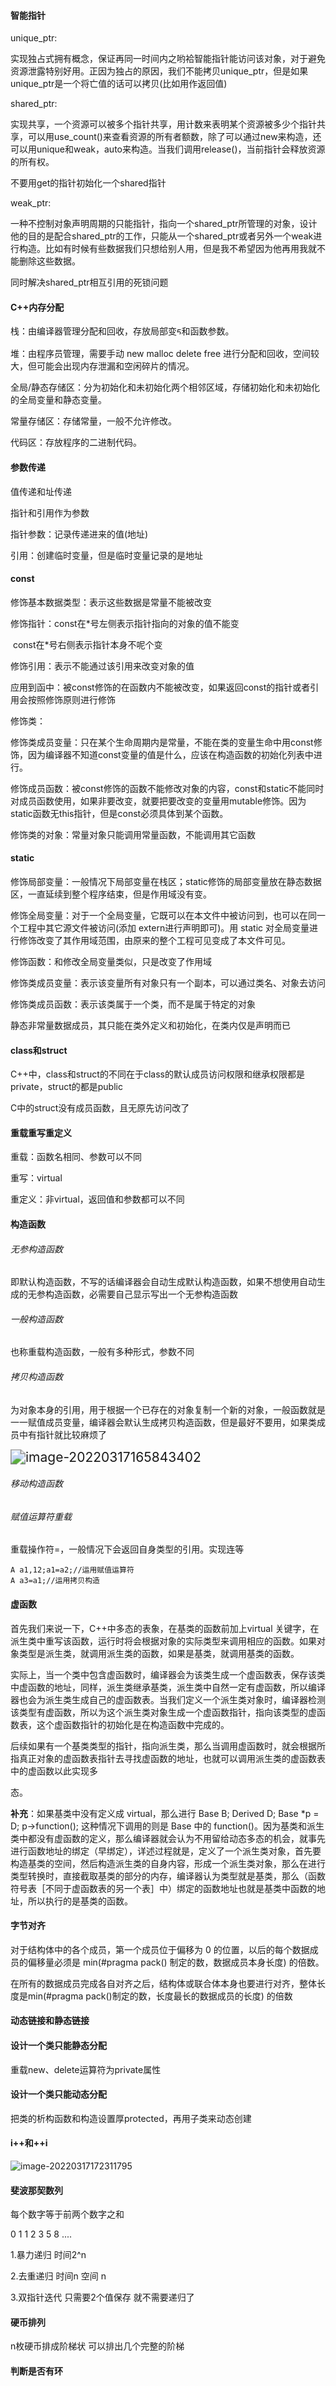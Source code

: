 #### 智能指针

unique_ptr:

实现独占式拥有概念，保证再同一时间内之哟袷智能指针能访问该对象，对于避免资源泄露特别好用。正因为独占的原因，我们不能拷贝unique_ptr，但是如果unique_ptr是一个将亡值的话可以拷贝(比如用作返回值)

shared_ptr:

实现共享，一个资源可以被多个指针共享，用计数来表明某个资源被多少个指针共享，可以用use_count()来查看资源的所有者额数，除了可以通过new来构造，还可以用unique和weak，auto来构造。当我们调用release()，当前指针会释放资源的所有权。

不要用get的指针初始化一个shared指针

weak_ptr:

一种不控制对象声明周期的只能指针，指向一个shared_ptr所管理的对象，设计他的目的是配合shared_ptr的工作，只能从一个shared_ptr或者另外一个weak进行构造。比如有时候有些数据我们只想给别人用，但是我不希望因为他再用我就不能删除这些数据。

同时解决shared_ptr相互引用的死锁问题

#### C++内存分配

栈：由编译器管理分配和回收，存放局部变ᰁ和函数参数。

堆：由程序员管理，需要⼿动 new malloc delete free 进⾏分配和回收，空间较⼤，但可能会出现内存泄漏和空闲碎⽚的情况。

全局/静态存储区：分为初始化和未初始化两个相邻区域，存储初始化和未初始化的全局变量和静态变量。

常量存储区：存储常量，⼀般不允许修改。

代码区：存放程序的⼆进制代码。

#### 参数传递

值传递和址传递

指针和引用作为参数

指针参数：记录传递进来的值(地址)

引用：创建临时变量，但是临时变量记录的是地址

#### const

修饰基本数据类型：表示这些数据是常量不能被改变

修饰指针：const在*号左侧表示指针指向的对象的值不能变

​					const在*号右侧表示指针本身不呢个变

修饰引用：表示不能通过该引用来改变对象的值

应用到函中：被const修饰的在函数内不能被改变，如果返回const的指针或者引用会按照修饰原则进行修饰



修饰类：

修饰类成员变量：只在某个生命周期内是常量，不能在类的变量生命中用const修饰，因为编译器不知道const变量的值是什么，应该在构造函数的初始化列表中进行。

修饰成员函数：被const修饰的函数不能修改对象的内容，const和static不能同时对成员函数使用，如果非要改变，就要把要改变的变量用mutable修饰。因为static函数无this指针，但是const必须具体到某个函数。

修饰类的对象：常量对象只能调用常量函数，不能调用其它函数

#### static

修饰局部变量：一般情况下局部变量在栈区；static修饰的局部变量放在静态数据区，一直延续到整个程序结束，但是作用域没有变。

修饰全局变量：对于⼀个全局变量，它既可以在本⽂件中被访问到，也可以在同⼀个⼯程中其它源⽂件被访问(添加 extern进⾏声明即可)。⽤ static 对全局变量进⾏修饰改变了其作⽤域范围，由原来的整个⼯程可⻅变成了本⽂件可⻅。

修饰函数：和修改全局变量类似，只是改变了作用域

修饰类成员变量：表示该变量所有对象只有一个副本，可以通过类名、对象去访问

修饰类成员函数：表示该类属于一个类，而不是属于特定的对象

静态⾮常量数据成员，其只能在类外定义和初始化，在类内仅是声明⽽已

#### class和struct

C++中，class和struct的不同在于class的默认成员访问权限和继承权限都是private，struct的都是public

C中的struct没有成员函数，且无原先访问改了

#### 重载重写重定义

重载：函数名相同、参数可以不同

重写：virtual

重定义：非virtual，返回值和参数都可以不同

#### 构造函数

###### 无参构造函数

即默认构造函数，不写的话编译器会⾃动⽣成默认构造函数，如果不想使⽤⾃动⽣成的⽆参构造函数，必需要⾃⼰显示写出⼀个⽆参构造函数

###### 一般构造函数

也称重载构造函数，一般有多种形式，参数不同

###### 拷贝构造函数

为对象本身的引用，用于根据一个已存在的对象复制一个新的对象，一般函数就是一一赋值成员变量，编译器会默认生成拷贝构造函数，但是最好不要用，如果类成员中有指针就比较麻烦了

<img src="C:\Users\WellLink-ZZX\AppData\Roaming\Typora\typora-user-images\image-20220317165843402.png" alt="image-20220317165843402" style="zoom:150%;" />

###### 移动构造函数

###### 赋值运算符重载

重载操作符=，一般情况下会返回自身类型的引用。实现连等

```
A a1,12;a1=a2;//运用赋值运算符
A a3=a1;//运用拷贝构造
```

#### 虚函数

⾸先我们来说⼀下，C++中多态的表象，在基类的函数前加上virtual 关键字，在派⽣类中重写该函数，运⾏时将会根据对象的实际类型来调⽤相应的函数。如果对象类型是派⽣类，就调⽤派⽣类的函数，如果是基类，就调⽤基类的函数。

实际上，当⼀个类中包含虚函数时，编译器会为该类⽣成⼀个虚函数表，保存该类中虚函数的地址，同样，派⽣类继承基类，派⽣类中⾃然⼀定有虚函数，所以编译器也会为派⽣类⽣成⾃⼰的虚函数表。当我们定义⼀个派⽣类对象时，编译器检测该类型有虚函数，所以为这个派⽣类对象⽣成⼀个虚函数指针，指向该类型的虚函数表，这个虚函数指针的初始化是在构造函数中完成的。

后续如果有⼀个基类类型的指针，指向派⽣类，那么当调⽤虚函数时，就会根据所指真正对象的虚函数表指针去寻找虚函数的地址，也就可以调⽤派⽣类的虚函数表中的虚函数以此实现多

态。

**补充**：如果基类中没有定义成 virtual，那么进⾏ Base B; Derived D; Base *p = D; p-\>function(); 这种情况下调⽤的则是 Base 中的 function()。因为基类和派⽣类中都没有虚函数的定义，那么编译器就会认为不⽤留给动态多态的机会，就事先进⾏函数地址的绑定（早绑定），详述过程就是，定义了⼀个派⽣类对象，⾸先要构造基类的空间，然后构造派⽣类的⾃身内容，形成⼀个派⽣类对象，那么在进⾏类型转换时，直接截取基类的部分的内存，编译器认为类型就是基类，那么（函数符号表［不同于虚函数表的另⼀个表］中）绑定的函数地址也就是基类中函数的地址，所以执⾏的是基类的函数。

#### 字节对齐

对于结构体中的各个成员，第⼀个成员位于偏移为 0 的位置，以后的每个数据成员的偏移量必须是 min(#pragma pack() 制定的数，数据成员本身⻓度) 的倍数。

在所有的数据成员完成各⾃对⻬之后，结构体或联合体本身也要进⾏对⻬，整体⻓度是min(#pragma pack()制定的数，⻓度最⻓的数据成员的⻓度) 的倍数

#### 动态链接和静态链接

#### 设计一个类只能静态分配

重载new、delete运算符为private属性

#### 设计一个类只能动态分配

把类的析构函数和构造设置厚protected，再用子类来动态创建

#### i++和++i

![image-20220317172311795](C:\Users\WellLink-ZZX\AppData\Roaming\Typora\typora-user-images\image-20220317172311795.png)

#### 斐波那契数列

每个数字等于前两个数字之和

0 1 1 2 3 5 8 ....

1.暴力递归   时间2^n 

2.去重递归	时间n  空间 n

3.双指针迭代 只需要2个值保存 就不需要递归了 

#### 硬币排列

n枚硬币排成阶梯状 可以排出几个完整的阶梯

#### 判断是否有环
